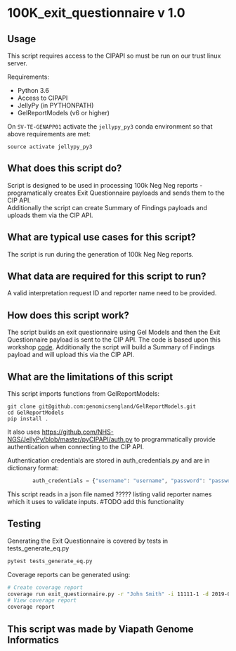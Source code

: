 # 100K_exit_questionnaire v 1.0

## Usage

This script requires access to the CIPAPI so must be run on our trust linux server.

Requirements:

* Python 3.6
* Access to CIPAPI
* JellyPy (in PYTHONPATH)
* GelReportModels (v6 or higher)

On `SV-TE-GENAPP01` activate the `jellypy_py3` conda environment so that above requirements are met:

```
source activate jellypy_py3
```

## What does this script do?

Script is designed to be used in processing 100k Neg Neg reports - programatically creates Exit Questionnaire payloads and sends them to the CIP API.  
Additionally the script can create Summary of Findings payloads and uploads them via the CIP API.

## What are typical use cases for this script?

The script is run during the generation of 100k Neg Neg reports.

## What data are required for this script to run?

A valid interpretation request ID and reporter name need to be provided.

## How does this script work?

The script builds an exit questionnaire using Gel Models and then the Exit Questionnaire payload is sent to the CIP API.  The code is based upon this workshop [code](https://github.com/genomicsengland/ACGS_GeL_API_workshop/blob/master/Exit_Questionnaire_Workshop/WORKSHOP.ipynb).  Additionally the script will build a Summary of Findings payload and will upload this via the CIP API.  

## What are the limitations of this script

This script imports functions from GelReportModels:
```git
git clone git@github.com:genomicsengland/GelReportModels.git
cd GelReportModels
pip install .
```
It also uses https://github.com/NHS-NGS/JellyPy/blob/master/pyCIPAPI/auth.py to programmatically provide authentication when connecting to the CIP API.

Authentication credentials are stored in auth_credentials.py and are in
        dictionary format:
```python
        auth_credentials = {"username": "username", "password": "password"}
```
This script reads in a json file named ????? listing valid reporter names which it uses to validate inputs. #TODO add this functionality

## Testing 

Generating the Exit Questionnaire is covered by tests in tests_generate_eq.py
```bash
pytest tests_generate_eq.py
```
Coverage reports can be generated using:

```bash
# Create coverage report
coverage run exit_questionnaire.py -r "John Smith" -i 11111-1 -d 2019-02-19
# View coverage report
coverage report
```

## This script was made by Viapath Genome Informatics

